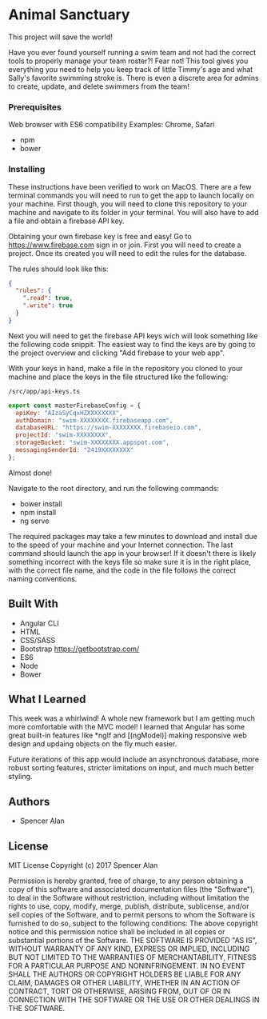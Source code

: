 # Animal Sanctuary
This project will save the world!

Have you ever found yourself running a swim team and not had the correct tools to properly manage your team roster?! Fear not! This tool gives you everything you need to help you keep track of little Timmy's age and what Sally's favorite swimming stroke is. There is even a discrete area for admins to create, update, and delete swimmers from the team!

### Prerequisites
Web browser with ES6 compatibility
Examples: Chrome, Safari
* npm
* bower

### Installing
These instructions have been verified to work on MacOS.
There are a few terminal commands you will need to run to get the app to launch locally on your machine. First though, you will need to clone this repository to your machine and navigate to its folder in your terminal. You will also have to add a file and obtain a firebase API key.

Obtaining your own firebase key is free and easy!
Go to https://www.firebase.com sign in or join. First you will need to create a project. Once its created you will need to edit the rules for the database. 

The rules should look like this:

```json
{
  "rules": {
    ".read": true,
    ".write": true
  }
}
```

Next you will need to get the firebase API keys wich will look something like the following code snippit. The easiest way to find the keys are by going to the project overview and clicking "Add firebase to your web app".

With your keys in hand, make a file in the repository you cloned to your machine and place the keys in the file structured like the following:

`/src/app/api-keys.ts`

```javascript
export const masterFirebaseConfig = {
  apiKey: "AIzaSyCqxHZXXXXXXXX",
  authDomain: "swim-XXXXXXXX.firebaseapp.com",
  databaseURL: "https://swim-XXXXXXXX.firebaseio.com",
  projectId: "swim-XXXXXXXX",
  storageBucket: "swim-XXXXXXXX.appspot.com",
  messagingSenderId: "2419XXXXXXXX"
};
```

Almost done!

Navigate to the root directory, and run the following commands:

* bower install
* npm install
* ng serve

The required packages may take a few minutes to download and install due to the speed of your machine and your Internet connection. The last command should launch the app in your browser! If it doesn't there is likely something incorrect with the keys file so make sure it is in the right place, with the correct file name, and the code in the file follows the correct naming conventions.

## Built With
* Angular CLI
* HTML
* CSS/SASS
* Bootstrap https://getbootstrap.com/
* ES6
* Node
* Bower

## What I Learned
This week was a whirlwind! A whole new framework but I am getting much more comfortable with the MVC model! I learned that Angular has some great built-in features like *ngIf and [(ngModel)] making responsive web design and updaing objects on the fly much easier.

Future iterations of this app would include an asynchronous database, more robust sorting features, stricter limitations on input, and much much better styling.

## Authors
* Spencer Alan

## License
MIT License
Copyright (c) 2017 Spencer Alan

Permission is hereby granted, free of charge, to any person obtaining a copy
of this software and associated documentation files (the "Software"), to deal
in the Software without restriction, including without limitation the rights
to use, copy, modify, merge, publish, distribute, sublicense, and/or sell
copies of the Software, and to permit persons to whom the Software is
furnished to do so, subject to the following conditions:
The above copyright notice and this permission notice shall be included in all
copies or substantial portions of the Software.
THE SOFTWARE IS PROVIDED "AS IS", WITHOUT WARRANTY OF ANY KIND, EXPRESS OR
IMPLIED, INCLUDING BUT NOT LIMITED TO THE WARRANTIES OF MERCHANTABILITY,
FITNESS FOR A PARTICULAR PURPOSE AND NONINFRINGEMENT. IN NO EVENT SHALL THE
AUTHORS OR COPYRIGHT HOLDERS BE LIABLE FOR ANY CLAIM, DAMAGES OR OTHER
LIABILITY, WHETHER IN AN ACTION OF CONTRACT, TORT OR OTHERWISE, ARISING FROM,
OUT OF OR IN CONNECTION WITH THE SOFTWARE OR THE USE OR OTHER DEALINGS IN THE
SOFTWARE.
